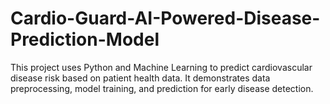 # Cardio-Guard-AI-Powered-Disease-Prediction-Model
This project uses Python and Machine Learning to predict cardiovascular disease risk based on patient health data. It demonstrates data preprocessing, model training, and prediction for early disease detection.

